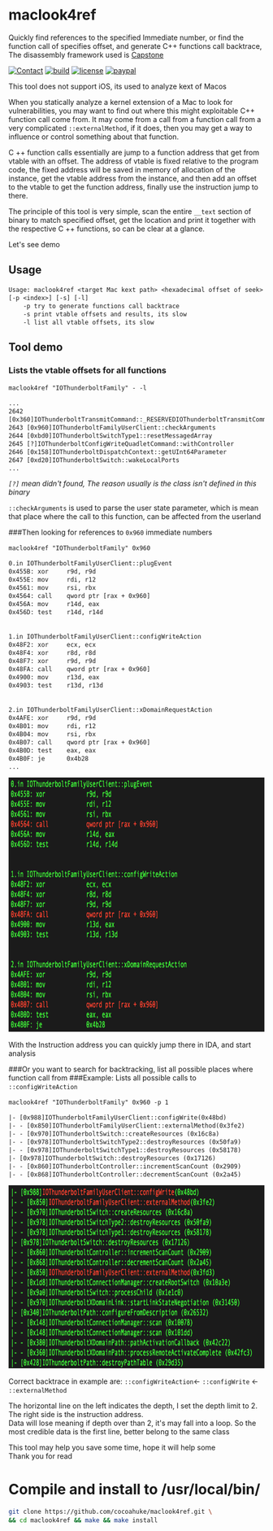 # maclook4ref
Quickly find references to the specified Immediate number, or find the function call of specifies offset, and generate C++ functions call backtrace, The disassembly framework used is [Capstone](http://www.capstone-engine.org/)

[![Contact](https://img.shields.io/badge/contact-@cocoahuke-fbb52b.svg?style=flat)](https://twitter.com/cocoahuke) [![build](https://travis-ci.org/cocoahuke/maclook4ref.svg?branch=master)](https://travis-ci.org/cocoahuke/maclook4ref) [![license](https://img.shields.io/badge/license-MIT-blue.svg)](https://github.com/cocoahuke/maclook4ref/blob/master/LICENSE) [![paypal](https://img.shields.io/badge/Donate-PayPal-039ce0.svg)](https://www.paypal.com/cgi-bin/webscr?cmd=_s-xclick&hosted_button_id=EQDXSYW8Z23UY)

This tool does not support iOS, its used to analyze kext of Macos

When you statically analyze a kernel extension of a Mac to look for vulnerabilities, you may want to find out where this might exploitable C++ function call come from.
It may come from a call from a function call from a very complicated `::externalMethod`, if it does, then you may get a way to influence or control something about that function.

C ++ function calls essentially are jump to a function address that get from vtable with an offset. The address of vtable is fixed relative to the program code, the fixed address will be saved in memory of allocation of the instance, get the vtable address from the instance, and then add an offset to the vtable to get the function address, finally use the instruction jump to there.

The principle of this tool is very simple, scan the entire `__text` section of binary to match specified offset, get the location and print it together with the respective C ++ functions, so can be clear at a glance.

Let's see demo

## Usage
```
Usage: maclook4ref <target Mac kext path> <hexadecimal offset of seek> [-p <index>] [-s] [-l]
	-p try to generate functions call backtrace
	-s print vtable offsets and results, its slow
	-l list all vtable offsets, its slow
  ```
## Tool demo

### Lists the vtable offsets for all functions
```
maclook4ref "IOThunderboltFamily" - -l
```
```
...
2642 [0x360]IOThunderboltTransmitCommand::_RESERVEDIOThunderboltTransmitCommand31
2643 [0x960]IOThunderboltFamilyUserClient::checkArguments
2644 [0xbd0]IOThunderboltSwitchType1::resetMessagedArray
2645 [?]IOThunderboltConfigWriteQuadletCommand::withController
2646 [0x158]IOThunderboltDispatchContext::getUInt64Parameter
2647 [0xd20]IOThunderboltSwitch::wakeLocalPorts
...
```
*`[?]` mean didn't found, The reason usually is the class isn't defined in this binary*

`::checkArguments` is used to parse the user state parameter, which is mean that place where the call to this function, can be affected from the userland

###Then looking for references to `0x960` immediate numbers

```
maclook4ref "IOThunderboltFamily" 0x960
```
```
0.in IOThunderboltFamilyUserClient::plugEvent
0x455B:	xor		r9d, r9d
0x455E:	mov		rdi, r12
0x4561:	mov		rsi, rbx
0x4564:	call	qword ptr [rax + 0x960]
0x456A:	mov		r14d, eax
0x456D:	test	r14d, r14d


1.in IOThunderboltFamilyUserClient::configWriteAction
0x48F2:	xor		ecx, ecx
0x48F4:	xor		r8d, r8d
0x48F7:	xor		r9d, r9d
0x48FA:	call	qword ptr [rax + 0x960]
0x4900:	mov		r13d, eax
0x4903:	test	r13d, r13d


2.in IOThunderboltFamilyUserClient::xDomainRequestAction
0x4AFE:	xor		r9d, r9d
0x4B01:	mov		rdi, r12
0x4B04:	mov		rsi, rbx
0x4B07:	call	qword ptr [rax + 0x960]
0x4B0D:	test	eax, eax
0x4B0F:	je		0x4b28
...
```
<p align="left">
<img src="IMG1.PNG" height="500" />
</p>

With the Instruction address you can quickly jump there in IDA, and start analysis

###Or you want to search for backtracking, list all possible places where function call from
###Example: Lists all possible calls to `::configWriteAction`

```
maclook4ref "IOThunderboltFamily" 0x960 -p 1
```
```
|- [0x988]IOThunderboltFamilyUserClient::configWrite(0x48bd)
|- - [0x850]IOThunderboltFamilyUserClient::externalMethod(0x3fe2)
|- - [0x970]IOThunderboltSwitch::createResources (0x16c8a)
|- - [0x978]IOThunderboltSwitchType2::destroyResources (0x50fa9)
|- - [0x978]IOThunderboltSwitchType1::destroyResources (0x58178)
|- [0x978]IOThunderboltSwitch::destroyResources (0x17126)
|- - [0x860]IOThunderboltController::incrementScanCount (0x2909)
|- - [0x868]IOThunderboltController::decrementScanCount (0x2a45)
```

<p align="left">
<img src="IMG2.PNG" height="360" />
</p>

Correct backtrace in example are: `::configWriteAction`<- `::configWrite` <- `::externalMethod`

The horizontal line on the left indicates the depth, I set the depth limit to 2. The right side is the instruction address.    
Data will lose meaning if depth over than 2, it's may fall into a loop. So the most credible data is the first line, better belong to the same class

This tool may help you save some time, hope it will help some  
Thank you for read

# **Compile and install** to /usr/local/bin/

```bash
git clone https://github.com/cocoahuke/maclook4ref.git \
&& cd maclook4ref && make && make install
```
